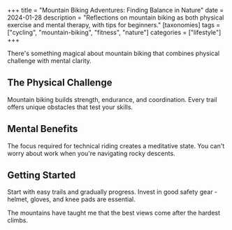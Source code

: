 +++
title = "Mountain Biking Adventures: Finding Balance in Nature"
date = 2024-01-28
description = "Reflections on mountain biking as both physical exercise and mental therapy, with tips for beginners."
[taxonomies]
tags = ["cycling", "mountain-biking", "fitness", "nature"]
categories = ["lifestyle"]
+++

There's something magical about mountain biking that combines physical challenge with mental clarity.

## The Physical Challenge

Mountain biking builds strength, endurance, and coordination. Every trail offers unique obstacles that test your skills.

## Mental Benefits

The focus required for technical riding creates a meditative state. You can't worry about work when you're navigating rocky descents.

## Getting Started

Start with easy trails and gradually progress. Invest in good safety gear - helmet, gloves, and knee pads are essential.

The mountains have taught me that the best views come after the hardest climbs.
